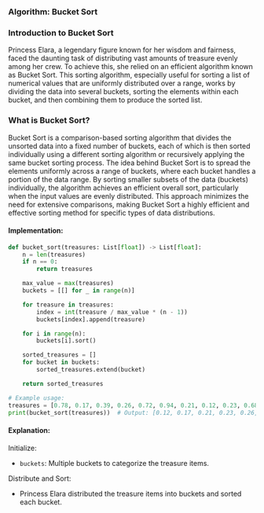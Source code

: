 ### Algorithm: Bucket Sort

### Introduction to Bucket Sort

Princess Elara, a legendary figure known for her wisdom and fairness, faced the daunting task of distributing vast amounts of treasure evenly among her crew. To achieve this, she relied on an efficient algorithm known as Bucket Sort. This sorting algorithm, especially useful for sorting a list of numerical values that are uniformly distributed over a range, works by dividing the data into several buckets, sorting the elements within each bucket, and then combining them to produce the sorted list.

### What is Bucket Sort?

Bucket Sort is a comparison-based sorting algorithm that divides the unsorted data into a fixed number of buckets, each of which is then sorted individually using a different sorting algorithm or recursively applying the same bucket sorting process. The idea behind Bucket Sort is to spread the elements uniformly across a range of buckets, where each bucket handles a portion of the data range. By sorting smaller subsets of the data (buckets) individually, the algorithm achieves an efficient overall sort, particularly when the input values are evenly distributed. This approach minimizes the need for extensive comparisons, making Bucket Sort a highly efficient and effective sorting method for specific types of data distributions.

#### Implementation:

```py
def bucket_sort(treasures: List[float]) -> List[float]:
    n = len(treasures)
    if n == 0:
        return treasures

    max_value = max(treasures)
    buckets = [[] for _ in range(n)]

    for treasure in treasures:
        index = int(treasure / max_value * (n - 1))
        buckets[index].append(treasure)

    for i in range(n):
        buckets[i].sort()

    sorted_treasures = []
    for bucket in buckets:
        sorted_treasures.extend(bucket)

    return sorted_treasures

# Example usage:
treasures = [0.78, 0.17, 0.39, 0.26, 0.72, 0.94, 0.21, 0.12, 0.23, 0.68]
print(bucket_sort(treasures))  # Output: [0.12, 0.17, 0.21, 0.23, 0.26, 0.39, 0.68, 0.72, 0.78, 0.94]
```

#### Explanation:

Initialize:

- `buckets`: Multiple buckets to categorize the treasure items.

Distribute and Sort:

- Princess Elara distributed the treasure items into buckets and sorted each bucket.
